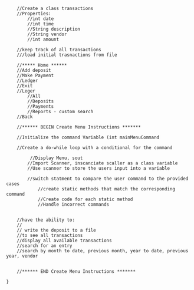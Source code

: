 
        //Create a class transactions
        //Properties:
            //int date
            //int time
            //String description
            //String vendor
            //int amount

        //keep track of all transactions
        ///load initial trasnactions from file

        //***** Home ******
        //Add deposit
        //Make Payment
        //Ledger
        //Exit
        //Leger
            //All
            //Deposits
            //Payments
            //Reports - custom search
        //Back

        //****** BEGIN Create Menu Instructions *******

        //Initialize the command Variable (int mainMenuCommand

        //Create a do-while loop with a conditional for the command

             //Display Menu, sout
            //Import Scanner, inscanciate scaller as a class variable
            //Use scanner to store the users input into a variable

            //switch statment to compare the user command to the provided cases
                //create static methods that match the corresponding command
                //Create code for each static method
                //Handle incorrect commands


        //have the ability to:
        //
        // write the deposit to a file
        //to see all transactions
        //display all available transactions
        //search for an entry
        //search by month to date, previous month, year to date, previous year, vendor


        //****** END Create Menu Instructions *******

    }
